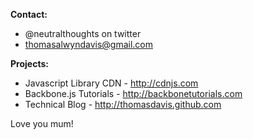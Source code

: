 
**Contact:**

*   @neutralthoughts on twitter
*   thomasalwyndavis@gmail.com

**Projects:**

*   Javascript Library CDN - http://cdnjs.com
*   Backbone.js Tutorials - http://backbonetutorials.com
*   Technical Blog - http://thomasdavis.github.com

Love you mum!
<img alt="Clicky" width="1" height="1" src="//in.getclicky.com/66606907ns.gif" />
